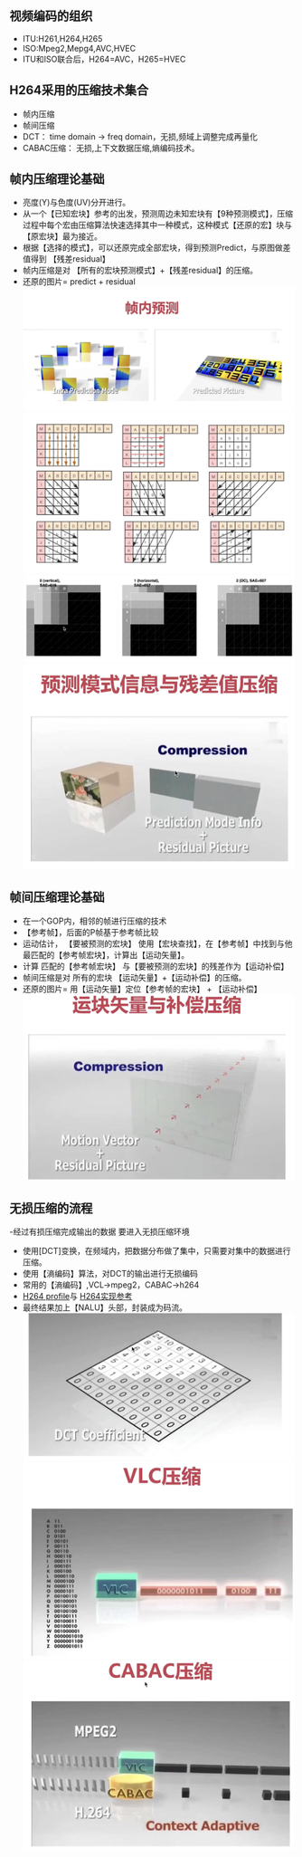 ## 视频编码的组织
- ITU:H261,H264,H265
- ISO:Mpeg2,Mepg4,AVC,HVEC
- ITU和ISO联合后，H264=AVC，H265=HVEC

## H264采用的压缩技术集合
- 帧内压缩
- 帧间压缩
- DCT： time domain -> freq domain，无损,频域上调整完成再量化
- CABAC压缩： 无损,上下文数据压缩,熵编码技术。


## 帧内压缩理论基础

- 亮度(Y)与色度(UV)分开进行。
- 从一个【已知宏块】参考的出发，预测周边未知宏块有【9种预测模式】，压缩过程中每个宏由压缩算法快速选择其中一种模式，这种模式【还原的宏】块与【原宏块】最为接近。
- 根据【选择的模式】，可以还原完成全部宏块，得到预测Predict，与原图做差值得到 【残差residual】
- 帧内压缩是对 【所有的宏块预测模式】+【残差residual】的压缩。
- 还原的图片= predict + residual
![Alt text](imgs/compress0.png)
![Alt text](imgs/compress1.png)
![Alt text](imgs/compress2.png)
![Alt text](imgs/compress3.png)


## 帧间压缩理论基础
- 在一个GOP内，相邻的帧进行压缩的技术
- 【参考帧】，后面的P帧基于参考帧比较
- 运动估计， 【要被预测的宏块】 使用【宏块查找】，在【参考帧】中找到与他最匹配的【参考帧宏块】，计算出【运动矢量】。
-  计算 匹配的【参考帧宏块】 与【要被预测的宏块】的残差作为【运动补偿】
- 帧间压缩是对 所有的宏块 【运动矢量】+【运动补偿】的压缩。
- 还原的图片= 用【运动矢量】定位【参考帧的宏块】 + 【运动补偿】
![Alt text](imgs/compress6.png)


## 无损压缩的流程

-经过有损压缩完成输出的数据 要进入无损压缩环境
- 使用[DCT]变换，在频域内，把数据分布做了集中，只需要对集中的数据进行压缩。
- 使用【滳编码】算法，对DCT的输出进行无损编码
- 常用的【滳编码】,VCL->mpeg2，CABAC->h264
- [H264 profile](https://en.wikipedia.org/wiki/Advanced_Video_Coding#Feature_support_in_particular_profiles)与 [H264实现参考](https://en.wikipedia.org/wiki/Advanced_Video_Coding#Software_encoders)
- 最终结果加上【NALU】头部，封装成为码流。
![Alt text](imgs/dct.png)
![Alt text](imgs/vcl.png)
![Alt text](imgs/cabac.png)